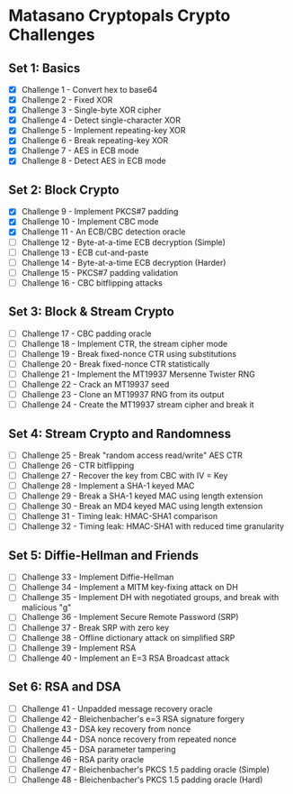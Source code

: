 # Matasano Cryptopals Crypto Challenges

## Set 1: Basics
- [x] Challenge 1 - Convert hex to base64
- [x] Challenge 2 - Fixed XOR
- [x] Challenge 3 - Single-byte XOR cipher
- [x] Challenge 4 - Detect single-character XOR
- [x] Challenge 5 - Implement repeating-key XOR
- [x] Challenge 6 - Break repeating-key XOR
- [x] Challenge 7 - AES in ECB mode
- [x] Challenge 8 - Detect AES in ECB mode

## Set 2: Block Crypto
- [x] Challenge 9 - Implement PKCS#7 padding
- [x] Challenge 10 - Implement CBC mode
- [x] Challenge 11 - An ECB/CBC detection oracle
- [ ] Challenge 12 - Byte-at-a-time ECB decryption (Simple)
- [ ] Challenge 13 - ECB cut-and-paste
- [ ] Challenge 14 - Byte-at-a-time ECB decryption (Harder)
- [ ] Challenge 15 - PKCS#7 padding validation
- [ ] Challenge 16 - CBC bitflipping attacks

## Set 3: Block & Stream Crypto
- [ ] Challenge 17 - CBC padding oracle
- [ ] Challenge 18 - Implement CTR, the stream cipher mode
- [ ] Challenge 19 - Break fixed-nonce CTR using substitutions
- [ ] Challenge 20 - Break fixed-nonce CTR statistically
- [ ] Challenge 21 - Implement the MT19937 Mersenne Twister RNG
- [ ] Challenge 22 - Crack an MT19937 seed
- [ ] Challenge 23 - Clone an MT19937 RNG from its output
- [ ] Challenge 24 - Create the MT19937 stream cipher and break it

## Set 4: Stream Crypto and Randomness
- [ ] Challenge 25 - Break "random access read/write" AES CTR
- [ ] Challenge 26 - CTR bitflipping
- [ ] Challenge 27 - Recover the key from CBC with IV = Key
- [ ] Challenge 28 - Implement a SHA-1 keyed MAC
- [ ] Challenge 29 - Break a SHA-1 keyed MAC using length extension
- [ ] Challenge 30 - Break an MD4 keyed MAC using length extension
- [ ] Challenge 31 - Timing leak: HMAC-SHA1 comparison
- [ ] Challenge 32 - Timing leak: HMAC-SHA1 with reduced time granularity

## Set 5: Diffie-Hellman and Friends
- [ ] Challenge 33 - Implement Diffie-Hellman
- [ ] Challenge 34 - Implement a MITM key-fixing attack on DH
- [ ] Challenge 35 - Implement DH with negotiated groups, and break with malicious "g"
- [ ] Challenge 36 - Implement Secure Remote Password (SRP)
- [ ] Challenge 37 - Break SRP with zero key
- [ ] Challenge 38 - Offline dictionary attack on simplified SRP
- [ ] Challenge 39 - Implement RSA
- [ ] Challenge 40 - Implement an E=3 RSA Broadcast attack

## Set 6: RSA and DSA
- [ ] Challenge 41 - Unpadded message recovery oracle
- [ ] Challenge 42 - Bleichenbacher's e=3 RSA signature forgery
- [ ] Challenge 43 - DSA key recovery from nonce
- [ ] Challenge 44 - DSA nonce recovery from repeated nonce
- [ ] Challenge 45 - DSA parameter tampering
- [ ] Challenge 46 - RSA parity oracle
- [ ] Challenge 47 - Bleichenbacher's PKCS 1.5 padding oracle (Simple)
- [ ] Challenge 48 - Bleichenbacher's PKCS 1.5 padding oracle (Hard)
